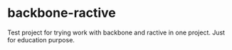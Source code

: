 # backbone-ractive
Test project for trying work with backbone and ractive in one project. Just for education purpose.
